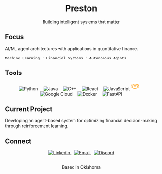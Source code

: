 <div align="center">
  <h1>Preston</h1>
  <p>Building intelligent systems that matter</p>
</div>

## Focus

AI/ML agent architectures with applications in quantitative finance.

```
Machine Learning • Financial Systems • Autonomous Agents
```

## Tools

<div align="center">
  <img src="https://cdn.jsdelivr.net/gh/devicons/devicon/icons/python/python-original.svg" height="28" alt="Python" />
  <img width="10" />
  <img src="https://cdn.jsdelivr.net/gh/devicons/devicon/icons/java/java-original.svg" height="28" alt="Java" />
  <img width="10" />
  <img src="https://cdn.jsdelivr.net/gh/devicons/devicon/icons/cplusplus/cplusplus-original.svg" height="28" alt="C++" />
  <img width="10" />
  <img src="https://cdn.jsdelivr.net/gh/devicons/devicon/icons/react/react-original.svg" height="28" alt="React" />
  <img width="10" />
  <img src="https://cdn.jsdelivr.net/gh/devicons/devicon/icons/javascript/javascript-original.svg" height="28" alt="JavaScript" />
  <img src="https://raw.githubusercontent.com/devicons/devicon/master/icons/amazonwebservices/amazonwebservices-plain-wordmark.svg" height="28" alt="AWS" />
  <img width="10" />
  <img src="https://cdn.jsdelivr.net/gh/devicons/devicon/icons/googlecloud/googlecloud-original.svg" height="28" alt="Google Cloud" />
  <img width="10" />
  <img src="https://cdn.jsdelivr.net/gh/devicons/devicon/icons/docker/docker-original.svg" height="28" alt="Docker" />
  <img width="10" />
  <img src="https://cdn.jsdelivr.net/gh/devicons/devicon/icons/fastapi/fastapi-original.svg" height="28" alt="FastAPI" />
</div>

## Current Project

Developing an agent-based system for optimizing financial decision-making through reinforcement learning.

## Connect

<div align="center">
  <a href="https://www.linkedin.com/in/pdj5/">
    <img src="https://img.shields.io/badge/LinkedIn-0A66C2?style=for-the-badge&logo=linkedin&logoColor=white" height="26" alt="LinkedIn" />
  </a>
  <a href="mailto:prestondjones7@gmail.com" style="margin-left: 10px">
    <img src="https://img.shields.io/badge/Email-000000?style=for-the-badge&logo=gmail&logoColor=white" height="26" alt="Email" />
  </a>
  <a href="https://discord.com/users/408469444646666250" style="margin-left: 10px">
    <img src="https://img.shields.io/badge/Discord-5865F2?style=for-the-badge&logo=discord&logoColor=white" height="26" alt="Discord" />
  </a>
</div>

<div align="center">
  <br>
  <p>Based in Oklahoma</p>
</div>
